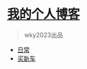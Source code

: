 # [我的个人博客](https://wangkaiyuan666.github.io/blog/)
> wky2023出品

- [日常](projects/markdown/index.md)
- [买新车](aboutme.md)